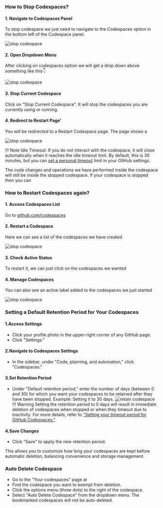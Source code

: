 ### How to Stop Codespaces?

#### 1. Navigate to Codespaces Panel

To stop codespace we just need to navigate to the Codespaces option in the
bottom left of the Codespace panel.

![stop codespace](../../assets/rdev14.png)

#### 2. Open Dropdown Menu

After clicking on codespaces option we will get a drop down above something
like this👇

![stop codespace](../../assets/rdev15.png)

#### 3. Stop Current Codespace

Click on "Stop Current Codespace". It will stop the codespaces you are
currently using or running.

#### 4. Redirect to Restart Page'

You will be redirected to a Restart Codespace page. The page shows a

![stop codespace](../../assets/rdev16.png)

!!! Note
    Idle Timeout:
    If you do not interact with the codespace, it will close automatically when
    it reaches the idle timeout limit. By default, this is 30 minutes, but you
    can [set a personal timeout](https://docs.github.com/en/codespaces/setting-your-user-preferences/setting-your-timeout-period-for-github-codespaces#setting-your-default-timeout-period)
    limit in your GitHub settings.

The code changes and operations we have performed inside the codespace will
still be inside the stopped codespace. If your codespace is stopped then you can

### How to Restart Codespaces again?

#### 1. Access Codespaces List

Go to [github.com/codespaces](https://github.com/codespaces)

#### 2. Restart a Codespace

Here we can see a list of the codespaces we have created

 ![stop codespace](../../assets/rdev17.png)

#### 3. Check Active Status

To restart it, we can just click on the codespaces we wanted

#### 4. Manage Codespaces


You can also see an active label added to the codespaces we just started

![stop codespace](../../assets/rdev18.png)

### Setting a Default Retention Period for Your Codespaces

#### 1.Access Settings

- Click your profile photo in the upper-right corner of any GitHub page.
- Click "Settings."

#### 2.Navigate to Codespaces Settings

- In the sidebar, under "Code, planning, and automation," click "Codespaces."

#### 3.Set Retention Period

- Under "Default retention period," enter the number of days (between 0 and 30)
for which you want your codespaces to be retained after they have been stopped.
Example: Setting it to 30 days.  ![retain
codespace](../../assets/manage_codespace.png)
!!! Warning
    Setting the retention period to 0 days will result in immediate deletion
    of codespaces when stopped or when they timeout due to inactivity.
    For more details, refer to ["Setting your timeout period for GitHub Codespaces."](https://docs.github.com/en/codespaces/setting-your-user-preferences/setting-your-timeout-period-for-github-codespaces#setting-your-default-timeout-period)

#### 4.Save Changes

- Click "Save" to apply the new retention period.

This allows you to customize how long your codespaces are kept before automatic
deletion, balancing convenience and storage management.

### Auto Delete Codespace

- Go to the "Your codespaces" page at
- Find the codespace you want to exempt from deletion.
- Click the options menu (three dots) to the right of the codespace.
- Select "Auto Delete Codespace" from the dropdown menu. The bookmarked
  codespaces will not be auto-deleted.
